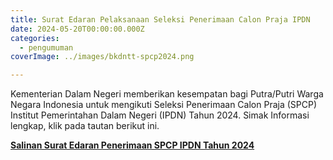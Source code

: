 ```yaml
---
title: Surat Edaran Pelaksanaan Seleksi Penerimaan Calon Praja IPDN
date: 2024-05-20T00:00:00.000Z
categories:
  - pengumuman
coverImage: ../images/bkdntt-spcp2024.png

---
```


Kementerian Dalam Negeri memberikan kesempatan bagi Putra/Putri Warga Negara Indonesia untuk mengikuti Seleksi Penerimaan Calon Praja (SPCP) Institut Pemerintahan Dalam Negeri (IPDN) Tahun 2024. Simak Informasi lengkap, klik pada tautan berikut ini.

**[Salinan Surat Edaran Penerimaan SPCP IPDN Tahun 2024](https://bkd.nttprov.go.id/web/wp-content/uploads/2024/05/Salinan-Surat-Edaran-Penerimaan-SPCP-IPDN-Tahun-2024.pdf)**
